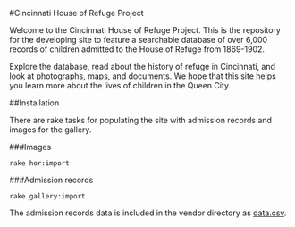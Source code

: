 #Cincinnati House of Refuge Project

Welcome to the Cincinnati House of Refuge Project. This is the repository for the developing site to feature a searchable database of over 6,000 records of children admitted to the House of Refuge from 1869-1902.

Explore the database, read about the history of refuge in Cincinnati, and look at photographs, maps, and documents. We hope that this site helps you learn more about the lives of children in the Queen City.

##Installation

There are rake tasks for populating the site with admission records and images for the gallery.

###Images

`rake hor:import`

###Admission records

`rake gallery:import`

The admission records data is included in the vendor directory as [data.csv](http://github.com/jamesvanmil/house-of-refuge/blob/master/vendor/data.csv).

